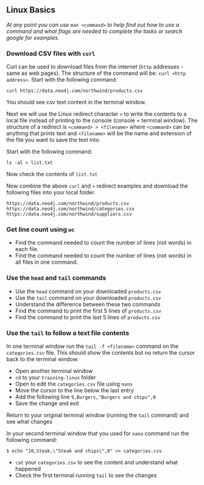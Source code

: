 ## Linux Basics

_At any point you can use `man <command>` to help find out how to use a command and what flags are needed to complete the tasks or search google for examples._

### Download CSV files with `curl`

Curl can be used to download files from the internet (`http` addresses - same as web pages).
The structure of the command will be: `curl <http address>`.  Start with the following command:

```shell
curl https://data.neo4j.com/northwind/products.csv
```

You should see csv text content in the terminal window.

Next we will use the Linux redirect character `>` to write the contents to a local file
instead of printing to the console (console = terminal window).  The structure of a redirect is
`<command> > <filename>` where `<command>` can be anything that prints text and `<filename>`
will be the name and extension of the file you want to save the text into.

Start with the following command:

```shell
ls -al > list.txt
```

Now check the contents of `list.txt`

Now combine the above `curl` and `>` redirect examples and download the following files into your local folder. 

```shell
https://data.neo4j.com/northwind/products.csv
https://data.neo4j.com/northwind/categories.csv
https://data.neo4j.com/northwind/suppliers.csv
```

### Get line count using `wc`

* Find the command needed to count the number of lines (not words) in each file.
* Find the command needed to count the number of lines (not words) in all files in one command.

### Use the `head` and `tail` commands

* Use the `head` command on your downloaded `products.csv`
* Use the `tail` command on your downloaded `products.csv`
* Understand the difference between these two commands
* Find the command to print the first 5 lines of `products.csv`
* Find the command to print the last 5 lines of `products.csv`

### Use the `tail` to follow a text file contents

In one terminal window run the `tail -f <filename>` command on the `categories.csv` file.
This should show the contents but no return the cursor back to the terminal window.

* Open another terminal window
* `cd` to your `training-linux` folder
* Open to edit the `categories.csv` file using `nano`
* Move the cursor to the line below the last entry
* Add the following line `9,Burgers,"Burgers and chips",0`
* Save the change and exit

Return to your original terminal window (running the `tail` command) and see what changes

In your second terminal window that you used for `nano` command run the following command:

```shell
$ echo "10,Steak,\"Steak and chips\",0" >> categories.csv
```

* `cat` your `categories.csv` to see the content and understand what happened
* Check the first terminal running `tail` to see the changes


